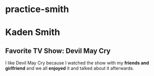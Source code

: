 # practice-smith

# Kaden Smith

## Favorite TV Show: Devil May Cry

I like Devil May Cry because I watched the show with my **friends and girlfriend** and we all **enjoyed** it and talked about it afterwards.